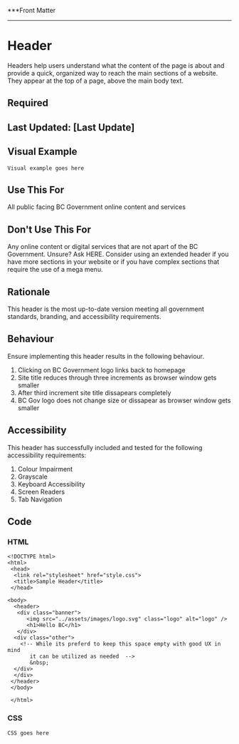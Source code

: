 ***Front Matter
___

# Header
Headers help users understand what the content of the page is about and provide a quick, organized way to reach the main sections of a website. They appear at the top of a page, above the main body text.

## Required
## Last Updated: [Last Update]

## Visual Example
	Visual example goes here

## Use This For
All public facing BC Government online content and services

## Don't Use This For
Any online content or digital services that are not apart of the BC Government.
Unsure? Ask HERE.
Consider using an extended header if you have more sections in your website or if you have complex sections that require the use of a mega menu.

## Rationale
This header is the most up-to-date version meeting all government standards, branding, and accessibility requirements.

## Behaviour
Ensure implementing this header results in the following behaviour.
1. Clicking on BC Government logo links back to homepage
2. Site title reduces through three increments as browser window gets smaller
3. After third increment site title dissapears completely
4. BC Gov logo does not change size or dissapear as browser window gets smaller

## Accessibility
This header has successfully included and tested for the following accessibility requirements:
1. Colour Impairment
2. Grayscale
3. Keyboard Accessibility
4. Screen Readers
5. Tab Navigation

## Code
### HTML
	<!DOCTYPE html>
 	<html>
	 <head>
   	  <link rel="stylesheet" href="style.css">
   	  <title>Sample Header</title>
	 </head>

 	<body>
 	  <header>
  	   <div class="banner">
   	      <img src="../assets/images/logo.svg" class="logo" alt="logo" />
   	      <h1>Hello BC</h1>
  	   </div>
   	  <div class="other">
   	    <!-- While its preferd to keep this space empty with good UX in mind
    	   it can be utilized as needed  -->
    	   &nbsp;
   	  </div>
   	  </div>
  	 </header>
	 </body>

	 </html> 
### CSS
	CSS goes here
